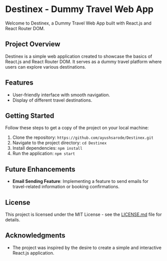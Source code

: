 # Destinex - Dummy Travel Web App

Welcome to Destinex, a Dummy Travel Web App built with React.js and React Router DOM.

## Project Overview

Destinex is a simple web application created to showcase the basics of React.js and React Router DOM. It serves as a dummy travel platform where users can explore various destinations.

## Features

- User-friendly interface with smooth navigation.
- Display of different travel destinations.

## Getting Started

Follow these steps to get a copy of the project on your local machine:

1. Clone the repository: `https://github.com/ayushsarode/Destinex.git`
2. Navigate to the project directory: `cd Destinex`
3. Install dependencies: `npm install`
4. Run the application: `npm start`

## Future Enhancements

- **Email Sending Feature**: Implementing a feature to send emails for travel-related information or booking confirmations.

## License

This project is licensed under the MIT License - see the [LICENSE.md](LICENSE.md) file for details.

## Acknowledgments

- The project was inspired by the desire to create a simple and interactive React.js application.
